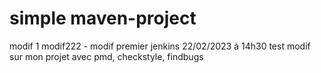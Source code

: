 # simple maven-project

modif 1
modif222 -
modif premier jenkins 22/02/2023 à 14h30 test
modif sur mon projet avec pmd, checkstyle, findbugs
